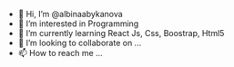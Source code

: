 - 👋 Hi, I’m @albinaabykanova
- 👀 I’m interested in Programming
- 🌱 I’m currently learning React Js, Css, Boostrap, Html5
- 💞️ I’m looking to collaborate on ...
- 📫 How to reach me ...

<!---
albinaabykanova/albinaabykanova is a ✨ special ✨ repository because its `README.md` (this file) appears on your GitHub profile.
You can click the Preview link to take a look at your changes.
--->
